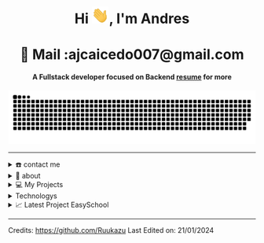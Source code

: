 <div align="center">
<h1 align="center">Hi <img width="35" src="https://github.com/1999AZZAR/1999AZZAR/blob/main/resources/img/waving.gif">, I'm Andres</h1>
<h1 align="center">📧 Mail :ajcaicedo007@gmail.com</h1>
<h4 align="center">A Fullstack developer focused on Backend <a href="https://github.com/Ruukazu/Andres/blob/main/CVDocs/CVAJCCEN.pdf" target="_blank">resume</a> for more</h4>
</div>

<div align="center">
  <img  src="https://github.com/1999AZZAR/1999AZZAR/blob/main/resources/img/grid-snake.svg"
       alt="snake" /></a>
</div>

-----
<details>
  <summary>☎️ contact me</summary>
<div>
  <samp>
    <h2 align="center">you can reach me by:</h2>
    <p align="center">
      <br/>
      <a href="https://www.linkedin.com/in/andres-caicedo-7270a5185/" target="blank"><img align="center"
         src="https://img.shields.io/badge/linkedin-%231DA1F2.svg?style=for-the-badge&logo=linkedin&logoColor=white"
         alt="azzar" height="30"/></a>
      <a href="mailto:ajcaicedo007@gmail.com" target="blank"><img align="center"
         src="https://img.shields.io/badge/gmail-EA4335.svg?style=for-the-badge&logo=gmail&logoColor=white"
         alt="azzar" height="30"/></a>
      <a href="https://wa.me/+573054276262" target="blank"><img align="center"
         src="https://img.shields.io/badge/whatsapp-4B7F1.svg?style=for-the-badge&logo=whatsapp&logoColor=white"
         alt="azzar" height="30"/></a>
      <br>
    </p>
  </samp>
</div>
</details>

<details>
  <summary>🧮 about</summary>
<div>
<samp>
<h2 align="center">About Me</h2>
 <p align="center">
 <p>
    Data analyst and Full Stack developer with background in software analysis, mobile application design, database 
  administration, cleaning and use of databases using AppScript and datastudio as well as different process 
management developmentsthat helped me work as a team, analyze massive data, understand different work 
environments, participate in different projects, both in programming structure and data processing, and adapt to 
different work cultures to achieve the desired objectives. ANDspecialized in Back End, Knowledge in agile 
methodologies, GIT, data structure, algorithms, CSS frameworks, data structure, data collection/purification and 
analysis. Experience in Front End and Back End development / data architecture, Data Science with Python, JS, React, 
Node, GitHub, Excel, SQL, PowerBI, Sequelize. With the ability to communicate naturally in any work environment; 
outstanding analytical skills; ability to work as a team and under pressure; leadership and initiative. English Level: 
Intermediate English B2.

  </p>

  </p>
 </samp>
</div>
</details>
  
<details> 
  <summary>💻 My Projects</summary>
  <div>
  <samp>
    <a href="https://github.com/pfDevWorks/back" target="_blank">Backend Final Project at Henry</a>
     <br/>
    <a href="https://github.com/Ruukazu/PIVideoH" target="_blank">FrontEnd Individual Project at Henry</a>
    <br/>
    <a href="https://github.com/Ruukazu?tab=repositories"_blank">My repos</a>
      <br/>
  
</details>
    <details>
  <summary>Technologys</summary>
        <p align="center">
    <ul>
      <li>Javascript</li>
      <li>Python</li>
      <li>R</li>
      <li>APPScript</li>
      <li>VBA</li>
      <li>SQL</li>
      <li>PowerBI</li>
      <li>Qilkview</li>
      <li>html</li>
    </ul>
       </p>
     <br>
     </samp>
  </div>    
</details>

<details>
  <summary>📈 Latest Project EasySchool</summary>
  <samp>
  <br/>
  <h2 align="center"> latest contribution </h2>
  <a href="https://front-kappa-one.vercel.app/">EASY SCHOOL</a>
<br/>
  </samp>
  </details>


-----
Credits: https://github.com/Ruukazu
Last Edited on: 21/01/2024
